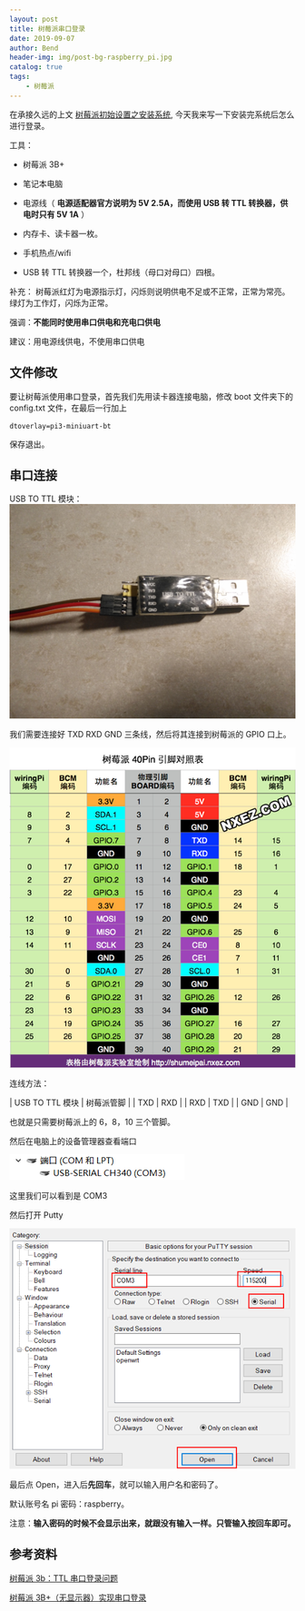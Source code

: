 ```yaml
---
layout: post
title: 树莓派串口登录
date: 2019-09-07
author: Bend
header-img: img/post-bg-raspberry_pi.jpg
catalog: true
tags:
    - 树莓派
---
```


在承接久远的上文 [树莓派初始设置之安装系统](https://bend1031.github.io/2019/04/15/Raspberry-Pi-initial-setup-installation-system/), 今天我来写一下安装完系统后怎么进行登录。

工具：

* 树莓派 3B+

* 笔记本电脑
  
* 电源线（ **电源适配器官方说明为 5V 2.5A，而使用 USB 转 TTL 转换器，供电时只有 5V 1A** ）

* 内存卡、读卡器一枚。
  
* 手机热点/wifi
  
* USB 转 TTL 转换器一个，杜邦线（母口对母口）四根。

补充：
树莓派红灯为电源指示灯，闪烁则说明供电不足或不正常，正常为常亮。绿灯为工作灯，闪烁为正常。

强调：**不能同时使用串口供电和充电口供电**

建议：用电源线供电，不使用串口供电

## 文件修改

要让树莓派使用串口登录，首先我们先用读卡器连接电脑，修改
boot 文件夹下的 config.txt 文件，在最后一行加上

```
dtoverlay=pi3-miniuart-bt
```

保存退出。

## 串口连接

USB TO TTL 模块：
![USB TO TTL 模块](https://raw.githubusercontent.com/Bend1031/PictureBed/master/img/usb_to_ttl1.jpg)

我们需要连接好 TXD RXD GND 三条线，然后将其连接到树莓派的 GPIO 口上。

![树莓派 3B+ 管脚图](https://raw.githubusercontent.com/Bend1031/PictureBed/master/img/Image.png)

连线方法：

| USB TO TTL 模块 | 树莓派管脚 |
| TXD             | RXD        |
| RXD             | TXD        |
| GND             | GND        |

也就是只需要树莓派上的 6，8，10 三个管脚。

然后在电脑上的设备管理器查看端口

![](https://raw.githubusercontent.com/Bend1031/PictureBed/master/img/20190907150002.png)

这里我们可以看到是 COM3

然后打开 Putty

![](https://raw.githubusercontent.com/Bend1031/PictureBed/master/img/20190907150236.png)

最后点 Open，进入后**先回车**，就可以输入用户名和密码了。

默认账号名 pi 密码：raspberry。

注意：**输入密码的时候不会显示出来，就跟没有输入一样。只管输入按回车即可。**

## 参考资料

[树莓派 3b：TTL 串口登录问题](https://blog.csdn.net/feitingfj/article/details/56046188)

[树莓派 3B+（无显示器）实现串口登录](https://blog.csdn.net/sm16111/article/details/95631108)
